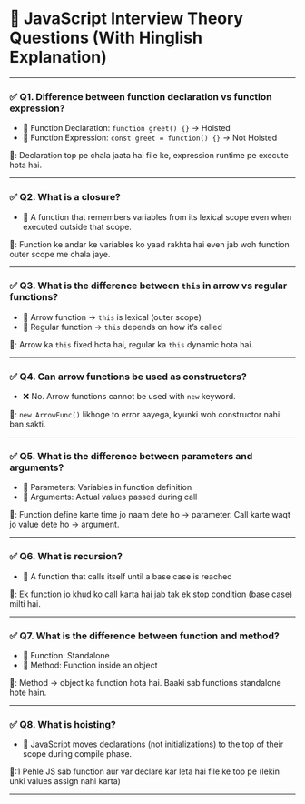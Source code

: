 # 🔹 JavaScript Interview Theory Questions (With Hinglish Explanation)

---

### ✅ Q1. Difference between function declaration vs function expression?

- 🔹 Function Declaration: `function greet() {}` → Hoisted
- 🔹 Function Expression: `const greet = function() {}` → Not Hoisted

🧠: Declaration top pe chala jaata hai file ke, expression runtime pe execute hota hai.

---

### ✅ Q2. What is a closure?

- 🔹 A function that remembers variables from its lexical scope even when executed outside that scope.

🧠: Function ke andar ke variables ko yaad rakhta hai even jab woh function outer scope me chala jaye.

---

### ✅ Q3. What is the difference between `this` in arrow vs regular functions?

- 🔹 Arrow function → `this` is lexical (outer scope)
- 🔹 Regular function → `this` depends on how it’s called

🧠: Arrow ka `this` fixed hota hai, regular ka `this` dynamic hota hai.

---

### ✅ Q4. Can arrow functions be used as constructors?

- ❌ No. Arrow functions cannot be used with `new` keyword.

🧠: `new ArrowFunc()` likhoge to error aayega, kyunki woh constructor nahi ban sakti.

---

### ✅ Q5. What is the difference between parameters and arguments?

- 🔹 Parameters: Variables in function definition
- 🔹 Arguments: Actual values passed during call

🧠: Function define karte time jo naam dete ho → parameter. Call karte waqt jo value dete ho → argument.

---

### ✅ Q6. What is recursion?

- 🔹 A function that calls itself until a base case is reached

🧠: Ek function jo khud ko call karta hai jab tak ek stop condition (base case) milti hai.

---

### ✅ Q7. What is the difference between function and method?

- 🔹 Function: Standalone
- 🔹 Method: Function inside an object

🧠: Method → object ka function hota hai. Baaki sab functions standalone hote hain.

---

### ✅ Q8. What is hoisting?

- 🔹 JavaScript moves declarations (not initializations) to the top of their scope during compile phase.

🧠:1 Pehle JS sab function aur var declare kar leta hai file ke top pe (lekin unki values assign nahi karta)

---

